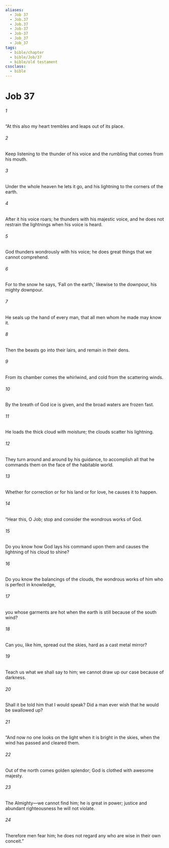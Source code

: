 ```yaml
---
aliases:
  - Job 37
  - Job.37
  - Job.37
  - Job-37
  - Job-37
  - Job_37
  - Job_37
tags:
  - bible/chapter
  - bible/Job/37
  - bible/old testament
cssclass:
  - bible
---
```


# Job 37

###### 1
“At this also my heart trembles and leaps out of its place.
###### 2
Keep listening to the thunder of his voice and the rumbling that comes from his mouth.
###### 3
Under the whole heaven he lets it go, and his lightning to the corners of the earth.
###### 4
After it his voice roars; he thunders with his majestic voice, and he does not restrain the lightnings when his voice is heard.
###### 5
God thunders wondrously with his voice; he does great things that we cannot comprehend.
###### 6
For to the snow he says, ‘Fall on the earth,’ likewise to the downpour, his mighty downpour.
###### 7
He seals up the hand of every man, that all men whom he made may know it.
###### 8
Then the beasts go into their lairs, and remain in their dens.
###### 9
From its chamber comes the whirlwind, and cold from the scattering winds.
###### 10
By the breath of God ice is given, and the broad waters are frozen fast.
###### 11
He loads the thick cloud with moisture; the clouds scatter his lightning.
###### 12
They turn around and around by his guidance, to accomplish all that he commands them on the face of the habitable world.
###### 13
Whether for correction or for his land or for love, he causes it to happen.
###### 14
“Hear this, O Job; stop and consider the wondrous works of God.
###### 15
Do you know how God lays his command upon them and causes the lightning of his cloud to shine?
###### 16
Do you know the balancings of the clouds, the wondrous works of him who is perfect in knowledge,
###### 17
you whose garments are hot when the earth is still because of the south wind?
###### 18
Can you, like him, spread out the skies, hard as a cast metal mirror?
###### 19
Teach us what we shall say to him; we cannot draw up our case because of darkness.
###### 20
Shall it be told him that I would speak? Did a man ever wish that he would be swallowed up?
###### 21
“And now no one looks on the light when it is bright in the skies, when the wind has passed and cleared them.
###### 22
Out of the north comes golden splendor; God is clothed with awesome majesty.
###### 23
The Almighty—we cannot find him; he is great in power; justice and abundant righteousness he will not violate.
###### 24
Therefore men fear him; he does not regard any who are wise in their own conceit.”


